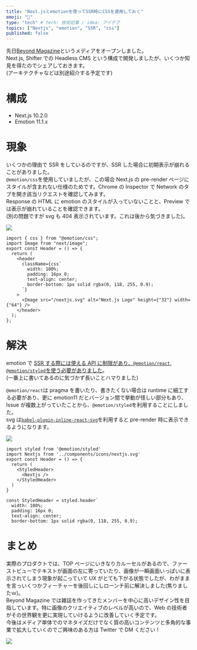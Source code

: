 ```yaml
---
title: "Next.jsとemotionを使ってSSR時にCSSを適用しておく"
emoji: "🍳"
type: "tech" # tech: 技術記事 / idea: アイデア
topics: ["Nextjs", "emotion", "SSR", "css"]
published: false
---
```


先日[Beyond Magazine](https://www.beyondmag.jp/)というメディアをオープンしました。  
Next.js, Shifter での Headless CMS という構成で開発しましたが、いくつか知見を得たのでシェアしておきます。  
(アーキテクチャなどは別途紹介する予定です)

# 構成

- Next.js 10.2.0
- Emotion 11.1.x

# 現象

いくつかの理由で SSR をしているのですが、SSR した場合に初期表示が崩れることがありました。  
`@emotion/css`を使用していましたが、この場合 Next.js の pre-render ページにスタイルが含まれない仕様のためです。Chrome の Inspector で Network のタブを開き該当リクエストを確認してみます。  
Response の HTML に emotion のスタイルが入っていないことと、Preview では表示が崩れていることを確認できます。  
(別の問題ですが svg も 404 表示されています。これは後から気づきました)。

![](https://storage.googleapis.com/zenn-user-upload/d5cs8iakc7i4r73mc2txrjtm45de)

```tsx
import { css } from "@emotion/css";
import Image from "next/image";
export const Header = () => {
  return (
    <header
      className={css`
        width: 100%;
        padding: 16px 0;
        text-align: center;
        border-bottom: 1px solid rgba(0, 118, 255, 0.9);
      `}
    >
      <Image src="/nextjs.svg" alt="Next.js Logo" height={"32"} width={"64"} />
    </header>
  );
};
```

# 解決

emotion で [SSR する際には使える API に制限があり、`@emotion/react`, `@emotion/styled`を使う必要がありました](https://emotion.sh/docs/ssr)。  
(一番上に書いてあるのに気づかず長いことハマりました)

`@emotion/react`は pragma を書いたり、書きたくない場合は runtime に細工する必要があり、更に emotion11 だとバージョン間で挙動が怪しい部分もあり、Issue が複数上がっていたことから、`@emotion/styled`を利用することにしました。  
svg は[`babel-plugin-inline-react-svg`](https://github.com/airbnb/babel-plugin-inline-react-svg)を利用すると pre-render 時に表示できるようになります。

![](https://storage.googleapis.com/zenn-user-upload/0yflv0mk52dzhff54d4ars24rd9i)

```tsx
import styled from '@emotion/styled'
import Nextjs from '../components/icons/nextjs.svg'
export const Header = () => {
  return (
    <StyledHeader>
      <Nextjs />
    </StyledHeader>
  )
}

const StyledHeader = styled.header`
  width: 100%;
  padding: 16px 0;
  text-align: center;
  border-bottom: 1px solid rgba(0, 118, 255, 0.9);
```

# まとめ

実際のプロダクトでは、TOP ページにいきなりカルーセルがあるので、ファーストビューでテキストが画面の左に寄っていたり、画像が一瞬画面いっぱいに表示されてしまう現象が起こっていて UX がとても下がる状態でしたが、わがままを言っいくつかフィーチャーを後回しにしローンチ前に解決しました(焦りましたｗ)。  
Beyond Magazine では雑誌を作ってきたメンバーを中心に高いデザイン性を目指しています。特に画像のクリエイティブのレベルが高いので、Web の技術者がその世界観を更に実現していけるように改善していく予定です。  
今後はメディア単体でのマネタイズだけでなく質の高いコンテンツと多角的な事業で拡大していくのでご興味のある方は Twitter で DM ください！

![](https://storage.googleapis.com/zenn-user-upload/umo6g8r6dcoj4pz2poy8srgbq8xn)
